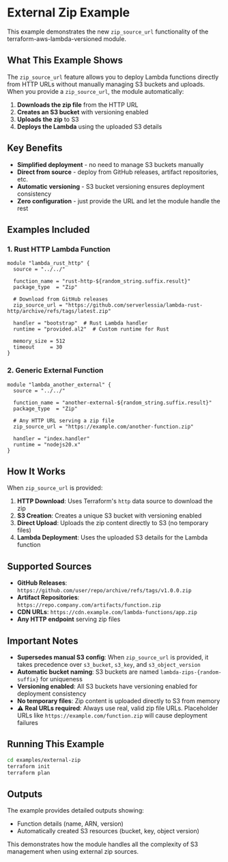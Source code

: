 # External Zip Example

This example demonstrates the new `zip_source_url` functionality of the terraform-aws-lambda-versioned module.

## What This Example Shows

The `zip_source_url` feature allows you to deploy Lambda functions directly from HTTP URLs without manually managing S3 buckets and uploads. When you provide a `zip_source_url`, the module automatically:

1. **Downloads the zip file** from the HTTP URL
2. **Creates an S3 bucket** with versioning enabled
3. **Uploads the zip** to S3
4. **Deploys the Lambda** using the uploaded S3 details

## Key Benefits

- **Simplified deployment** - no need to manage S3 buckets manually
- **Direct from source** - deploy from GitHub releases, artifact repositories, etc.
- **Automatic versioning** - S3 bucket versioning ensures deployment consistency
- **Zero configuration** - just provide the URL and let the module handle the rest

## Examples Included

### 1. Rust HTTP Lambda Function

```hcl
module "lambda_rust_http" {
  source = "../../"

  function_name = "rust-http-${random_string.suffix.result}"
  package_type  = "Zip"

  # Download from GitHub releases
  zip_source_url = "https://github.com/serverlessia/lambda-rust-http/archive/refs/tags/latest.zip"

  handler = "bootstrap"  # Rust Lambda handler
  runtime = "provided.al2"  # Custom runtime for Rust

  memory_size = 512
  timeout     = 30
}
```

### 2. Generic External Function

```hcl
module "lambda_another_external" {
  source = "../../"

  function_name = "another-external-${random_string.suffix.result}"
  package_type  = "Zip"

  # Any HTTP URL serving a zip file
  zip_source_url = "https://example.com/another-function.zip"

  handler = "index.handler"
  runtime = "nodejs20.x"
}
```

## How It Works

When `zip_source_url` is provided:

1. **HTTP Download**: Uses Terraform's `http` data source to download the zip
2. **S3 Creation**: Creates a unique S3 bucket with versioning enabled
3. **Direct Upload**: Uploads the zip content directly to S3 (no temporary files)
4. **Lambda Deployment**: Uses the uploaded S3 details for the Lambda function

## Supported Sources

- **GitHub Releases**: `https://github.com/user/repo/archive/refs/tags/v1.0.0.zip`
- **Artifact Repositories**: `https://repo.company.com/artifacts/function.zip`
- **CDN URLs**: `https://cdn.example.com/lambda-functions/app.zip`
- **Any HTTP endpoint** serving zip files

## Important Notes

- **Supersedes manual S3 config**: When `zip_source_url` is provided, it takes precedence over `s3_bucket`, `s3_key`, and `s3_object_version`
- **Automatic bucket naming**: S3 buckets are named `lambda-zips-{random-suffix}` for uniqueness
- **Versioning enabled**: All S3 buckets have versioning enabled for deployment consistency
- **No temporary files**: Zip content is uploaded directly to S3 from memory
- **⚠️ Real URLs required**: Always use real, valid zip file URLs. Placeholder URLs like `https://example.com/function.zip` will cause deployment failures

## Running This Example

```bash
cd examples/external-zip
terraform init
terraform plan
```

## Outputs

The example provides detailed outputs showing:

- Function details (name, ARN, version)
- Automatically created S3 resources (bucket, key, object version)

This demonstrates how the module handles all the complexity of S3 management when using external zip sources.
